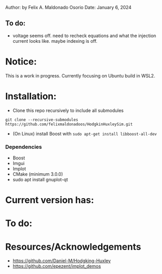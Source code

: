 

Author: by Felix A. Maldonado Osorio
Date: January 6, 2024

## To do: 
- voltage seems off. need to recheck equations and what the injection current looks like. maybe indexing is off.

# Notice:

This is a work in progress. Currently focusing on Ubuntu build in WSL2. 

# Installation:

- Clone this repo recursively to include all submodules 

``` git clone --recursive-submodules https://github.com/felixmaldonadoos/HodgkinHuxleySim.git ```

- (On Linux) install Boost with ``` sudo apt-get install libboost-all-dev ```

### Dependencies
- Boost
- Imgui
- Implot
- CMake (minimum 3.0.0)
- sudo apt install gnuplot-qt

# Current version has: 

# To do: 

# Resources/Acknowledgements

- https://github.com/Daniel-M/Hodgking-Huxley
- https://github.com/epezent/implot_demos
